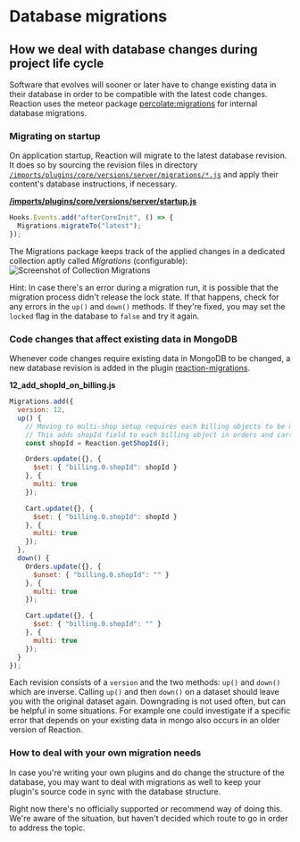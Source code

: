 # Database migrations

## How we deal with database changes during project life cycle
Software that evolves will sooner or later have to change existing data in their database in order to be compatible with the latest code changes. Reaction uses the meteor package [percolate:migrations](https://atmospherejs.com/percolate/migrations) for internal database migrations.

### Migrating on startup
On application startup, Reaction will migrate to the latest database revision. It does so by sourcing the revision files in directory [`/imports/plugins/core/versions/server/migrations/*.js`](https://github.com/reactioncommerce/reaction/tree/master/imports/plugins/core/versions/server/migrations) and apply their content's database instructions, if necessary.

[**/imports/plugins/core/versions/server/startup.js**](https://github.com/reactioncommerce/reaction/blob/master/imports/plugins/core/versions/server/startup.js)
```js
Hooks.Events.add("afterCoreInit", () => {
  Migrations.migrateTo("latest");
});
```

The Migrations package keeps track of the applied changes in a dedicated collection aptly called _Migrations_ (configurable):
![Screenshot of Collection Migrations](https://raw.githubusercontent.com/reactioncommerce/reaction-docs/master/assets/screenshot-migrations-collection.png)

Hint: In case there's an error during a migration run, it is possible that the migration process didn't release the lock state. If that happens, check for any errors in the `up()` and `down()` methods. If they're fixed, you may set the `locked` flag in the database to `false` and try it again.

### Code changes that affect existing data in MongoDB
Whenever code changes require existing data in MongoDB to be changed, a new database revision is added in the plugin [reaction-migrations](https://github.com/reactioncommerce/reaction/blob/master/imports/plugins/core/versions/server/migrations/12_add_shopId_on_billing.js).

**12_add_shopId_on_billing.js**
```js
Migrations.add({
  version: 12,
  up() {
    // Moving to multi-shop setup requires each billing objects to be marked by shopId
    // This adds shopId field to each billing object in orders and carts.
    const shopId = Reaction.getShopId();

    Orders.update({}, {
      $set: { "billing.0.shopId": shopId }
    }, {
      multi: true
    });

    Cart.update({}, {
      $set: { "billing.0.shopId": shopId }
    }, {
      multi: true
    });
  },
  down() {
    Orders.update({}, {
      $unset: { "billing.0.shopId": "" }
    }, {
      multi: true
    });

    Cart.update({}, {
      $set: { "billing.0.shopId": "" }
    }, {
      multi: true
    });
  }
});
```

Each revision consists of a `version` and the two methods: `up()` and `down()` which are inverse. Calling `up()` and then `down()` on a dataset should leave you with the original dataset again. Downgrading is not used often, but can be helpful in some situations. For example one could investigate if a specific error that depends on your existing data in mongo also occurs in an older version of Reaction.

### How to deal with your own migration needs
In case you're writing your own plugins and do change the structure of the database, you may want to deal with migrations as well to keep your plugin's source code in sync with the database structure.

Right now there's no officially supported or recommend way of doing this. We're aware of the situation, but haven't decided which route to go in order to address the topic.
